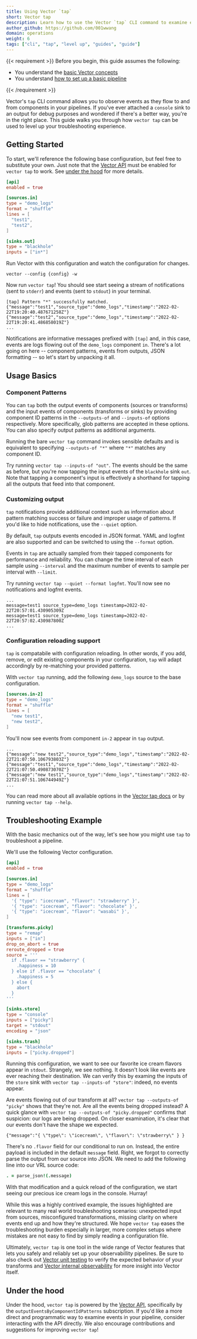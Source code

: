 ```yaml
---
title: Using Vector `tap`
short: Vector tap
description: Learn how to use the Vector `tap` CLI command to examine events as they flow through your pipeline and troubleshoot issues.
author_github: https://github.com/001wwang
domain: operations
weight: 6
tags: ["cli", "tap", "level up", "guides", "guide"]
---
```


{{< requirement >}}
Before you begin, this guide assumes the following:

* You understand the [basic Vector concepts][concepts]
* You understand [how to set up a basic pipeline][pipeline]

[concepts]: /docs/about/concepts
[pipeline]: /docs/setup/quickstart
{{< /requirement >}}

Vector's `tap` CLI command allows you to observe events as they flow to and from
components in your pipelines. If you've ever attached a `console` sink to an
output for debug purposes and wondered if there's a better way, you're in the
right place. This guide walks you through how `vector tap` can be used to level
up your troubleshooting experience.

## Getting Started

To start, we'll reference the following base configuration, but feel free to
substitute your own. Just note that the [Vector API] must be enabled for `vector
tap` to work. See [under the hood](under-the-hood) for more details.

```toml
[api]
enabled = true

[sources.in]
type = "demo_logs"
format = "shuffle"
lines = [
  "test1",
  "test2",
]

[sinks.out]
type = "blackhole"
inputs = ["in*"]
```

Run Vector with this configuration and watch the configuration for changes.

```console
vector --config {config} -w
```

Now run `vector tap`! You should see start seeing a stream of
notifications (sent to `stderr`) and events (sent to `stdout`) in your terminal.

```console
[tap] Pattern "*" successfully matched.
{"message":"test1","source_type":"demo_logs","timestamp":"2022-02-22T19:20:40.487671258Z"}
{"message":"test2","source_type":"demo_logs","timestamp":"2022-02-22T19:20:41.486858019Z"}
...
```

Notifications are informative messages prefixed with `[tap]` and, in this case,
events are logs flowing out of the `demo_logs` component `in`. There's a lot
going on here -- component patterns, events from outputs, JSON formatting -- so
let's start by unpacking it all.

## Usage Basics

### Component Patterns

You can `tap` both the output events of components (sources or transforms) and
the input events of components (transforms or sinks) by providing component ID
patterns in the `--outputs-of` and `--inputs-of` options respectively. More
specifically, glob patterns are accepted in these options. You can also specify
output patterns as additional arguments.

Running the bare `vector tap` command invokes sensible defaults and is
equivalent to specifying `--outputs-of "*"` where `"*"` matches any component
ID.

Try running `vector tap --inputs-of "out"`. The events should be the same
as before, but you're now tapping the input events of the `blackhole` sink
`out`. Note that tapping a component's input is effectively a shorthand for
tapping all the outputs that feed into that component.

### Customizing output

`tap` notifications provide additional context such as information about pattern
matching success or failure and improper usage of patterns. If you'd like to
hide notifications, use the `--quiet` option.

By default, `tap` outputs events encoded in JSON format. YAML and logfmt are
also supported and can be switched to using the `--format` option.

Events in `tap` are actually sampled from their tapped components for
performance and reliability. You can change the time interval of each sample
using `--interval` and the maximum number of events to sample per interval with
`--limit`.

Try running `vector tap --quiet --format logfmt`. You'll now see no
notifications and logfmt events.

```console
...
message=test1 source_type=demo_logs timestamp=2022-02-22T20:57:01.430905309Z
message=test1 source_type=demo_logs timestamp=2022-02-22T20:57:02.430987800Z
...
```

### Configuration reloading support

`tap` is compatabile with configuration reloading. In other words, if you add,
remove, or edit existing components in your configuration, `tap` will adapt
accordingly by re-matching your provided patterns.

With `vector tap` running, add the following `demo_logs` source to the base
configuration.

```toml
[sources.in-2]
type = "demo_logs"
format = "shuffle"
lines = [
  "new test1",
  "new test2",
]
```

You'll now see events from component `in-2` appear in `tap` output.

```console
...
{"message":"new test2","source_type":"demo_logs","timestamp":"2022-02-22T21:07:50.106793803Z"}
{"message":"test1","source_type":"demo_logs","timestamp":"2022-02-22T21:07:50.490873070Z"}
{"message":"new test1","source_type":"demo_logs","timestamp":"2022-02-22T21:07:51.106744949Z"}
...
```

You can read more about all available options in the [Vector tap docs] or by
running `vector tap --help`.

## Troubleshooting Example

With the basic mechanics out of the way, let's see how you might use `tap` to
troubleshoot a pipeline.

We'll use the following Vector configuration.

```toml
[api]
enabled = true

[sources.in]
type = "demo_logs"
format = "shuffle"
lines = [
  '{ "type": "icecream", "flavor": "strawberry" }',
  '{ "type": "icecream", "flavor": "chocolate" }',
  '{ "type": "icecream", "flavor": "wasabi" }',
]

[transforms.picky]
type = "remap"
inputs = ["in"]
drop_on_abort = true
reroute_dropped = true
source = '''
  if .flavor == "strawberry" {
    .happiness = 10
  } else if .flavor == "chocolate" {
    .happiness = 5
  } else {
    abort
  }
'''

[sinks.store]
type = "console"
inputs = ["picky"]
target = "stdout"
encoding = "json"

[sinks.trash]
type = "blackhole"
inputs = ["picky.dropped"]
```

Running this configuration, we want to see our favorite ice cream flavors appear
in `stdout`. Strangely, we see nothing. It doesn't look like events are ever
reaching their destination. We can verify this by examing the inputs of the
`store` sink with `vector tap --inputs-of "store"`: indeed, no events appear.

Are events flowing out of our transform at all? `vector tap --outputs-of
"picky"` shows that they're not. Are all the events being dropped instead? A
quick glance with `vector tap --outputs-of "picky.dropped"` confirms that
suspicion: our logs are being dropped. On closer examination, it's clear that
our events don't have the shape we expected.

```jsonc
{"message":"{ \"type\": \"icecream\", \"flavor\": \"strawberry\" } }
```

There's no `.flavor` field for our conditional to run on. Instead, the entire
payload is included in the default `message` field. Right, we forgot to
correctly parse the output from our source into JSON. We need to add the
following line into our VRL source code:

```coffeescript
. = parse_json!(.message)
```

With that modification and a quick reload of the configuration, we start seeing
our precious ice cream logs in the console. Hurray!

While this was a highly contrived example, the issues highlighted are relevant
to many real world troubleshooting scenarios: unexpected input from sources,
misconfigured transformations, missing clarity on where events end up and how
they're structured. We hope `vector tap` eases the troubleshooting burden
especially in larger, more complex setups where mistakes are not easy to find
by simply reading a configuration file.

Ultimately, `vector tap` is one tool in the wide range of Vector features that
lets you safely and reliably set up your observabillity pipelines. Be sure to
also check out [Vector unit testing] to verify the expected behavior of your
transforms and [Vector internal observability] for more insight into Vector
itself.

## Under the hood

Under the hood, `vector tap` is powered by the [Vector API], specifically by the
`outputEventsByComponentIdPatterns` subscription. If you'd like a more direct
and programmatic way to examine events in your pipeline, consider interacting
with the API directly. We also encourage contributions and suggestions for
improving `vector tap`!

[Vector API]: /docs/reference/api
[Vector tap docs]: /docs/reference/cli/#tap
[Vector unit testing]: /docs/reference/configuration/unit-tests
[Vector internal observability]: /docs/administration/monitoring
